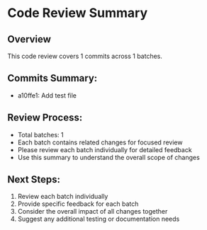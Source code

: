 # Code Review Summary

## Overview
This code review covers 1 commits across 1 batches.

## Commits Summary:
- a10ffe1: Add test file

## Review Process:
- Total batches: 1
- Each batch contains related changes for focused review
- Please review each batch individually for detailed feedback
- Use this summary to understand the overall scope of changes

## Next Steps:
1. Review each batch individually
2. Provide specific feedback for each batch
3. Consider the overall impact of all changes together
4. Suggest any additional testing or documentation needs